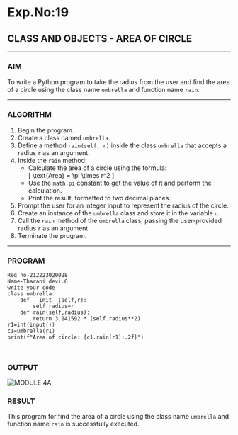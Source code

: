 # Exp.No:19  
## CLASS AND OBJECTS - AREA OF CIRCLE

---

### AIM  
To write a Python program to take the radius from the user and find the area of a circle using the class name `umbrella` and function name `rain`.

---

### ALGORITHM

1. Begin the program.  
2. Create a class named `umbrella`.  
3. Define a method `rain(self, r)` inside the class `umbrella` that accepts a radius `r` as an argument.  
4. Inside the `rain` method:  
   - Calculate the area of a circle using the formula:  
     \[ \text{Area} = \pi \times r^2 \]  
   - Use the `math.pi` constant to get the value of π and perform the calculation.  
   - Print the result, formatted to two decimal places.  
5. Prompt the user for an integer input to represent the radius of the circle.  
6. Create an instance of the `umbrella` class and store it in the variable `u`.  
7. Call the `rain` method of the `umbrella` class, passing the user-provided radius `r` as an argument.  
8. Terminate the program.

---

### PROGRAM
```
Reg no-212223020028
Name-Tharani devi.G
write your code
class umbrella:
    def __init__(self,r):
        self.radius=r
    def rain(self,radius):
        return 3.141592 * (self.radius**2)
r1=int(input())
c1=umbrella(r1)
print(f"Area of circle: {c1.rain(r1):.2f}")



```

### OUTPUT


![MODULE 4A](https://github.com/user-attachments/assets/b22eeab1-ef8c-4b46-9d6f-8e33a504020f)


### RESULT
This program for find the area of a circle using the class name `umbrella` and function name `rain` is successfully executed.



